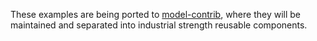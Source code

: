 These examples are being ported to [model-contrib](http://curran.github.io/model-contrib/#/), where they will be maintained and separated into industrial strength reusable components.
